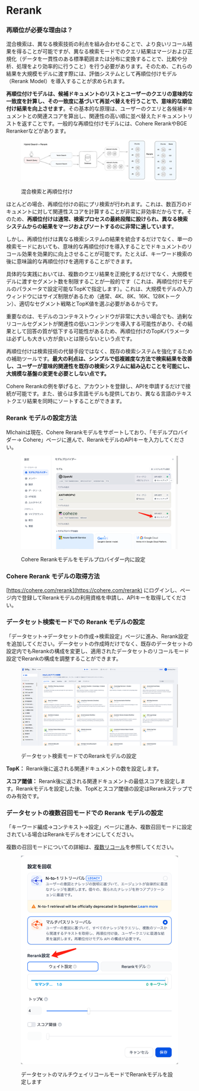 # Rerank

### 再順位が必要な理由は？

混合検索は、異なる検索技術の利点を組み合わせることで、より良いリコール結果を得ることが可能ですが、異なる検索モードでのクエリ結果はマージおよび正規化（データを一貫性のある標準範囲または分布に変換することで、比較や分析、処理をより効率的に行うこと）を行う必要があります。そのため、これらの結果を大規模モデルに渡す際には、評価システムとして再順位付けモデル（Rerank Model）を導入することが求められます。

**再順位付けモデルは、候補ドキュメントのリストとユーザーのクエリの意味的な一致度を計算し、その一致度に基づいて再並べ替えを行うことで、意味的な順位付け結果を向上させます**。その基本的な原理は、ユーザーのクエリと各候補ドキュメントとの関連スコアを算出し、関連性の高い順に並べ替えたドキュメントリストを返すことです。一般的な再順位付けモデルには、Cohere RerankやBGE Rerankerなどがあります。

<figure><img src="../../../.gitbook/assets/image (128).png" alt=""><figcaption><p>混合検索と再順位付け</p></figcaption></figure>

ほとんどの場合、再順位付けの前にプリ検索が行われます。これは、数百万のドキュメントに対して関連性スコアを計算することが非常に非効率だからです。そのため、**再順位付けは通常、検索プロセスの最終段階に設けられ、異なる検索システムからの結果をマージおよびソートするのに非常に適しています**。

しかし、再順位付けは異なる検索システムの結果を統合するだけでなく、単一の検索モードにおいても、意味的な再順位付けを導入することでドキュメントのリコール効果を効果的に向上させることが可能です。たとえば、キーワード検索の後に意味論的な再順位付けを適用することができます。

具体的な実践においては、複数のクエリ結果を正規化するだけでなく、大規模モデルに渡すセグメント数を制限することが一般的です（これは、再順位付けモデルのパラメータで設定可能なTopKで指定します）。これは、大規模モデルの入力ウィンドウにはサイズ制限があるため（通常、4K、8K、16K、128Kトークン）、適切なセグメント戦略とTopK値を選ぶ必要があるからです。

重要なのは、モデルのコンテキストウィンドウが非常に大きい場合でも、過剰なリコールセグメントが関連性の低いコンテンツを導入する可能性があり、その結果として回答の質が低下する可能性があるため、再順位付けのTopKパラメータは必ずしも大きい方が良いとは限らないという点です。

再順位付けは検索技術の代替手段ではなく、既存の検索システムを強化するための補助ツールです。**最大の利点は、シンプルで低複雑度な方法で検索結果を改善し、ユーザーが意味的関連性を既存の検索システムに組み込むことを可能にし、大規模な基盤の変更を必要としない点です。**

Cohere Rerankの例を挙げると、アカウントを登録し、APIを申請するだけで接続が可能です。また、彼らは多言語モデルも提供しており、異なる言語のテキストクエリ結果を同時にソートすることができます。

### Rerank モデルの設定方法

Mlchainは現在、Cohere Rerankモデルをサポートしており、「モデルプロバイダー-> Cohere」ページに進んで、RerankモデルのAPIキーを入力してください。

<figure><img src="../../../../img/jp-rerank-cohere.png" alt=""><figcaption><p>Cohere Rerankモデルをモデルプロバイダー内に設定</p></figcaption></figure>

### Cohere Rerank モデルの取得方法

[https://cohere.com/rerank](https://cohere.com/rerank) にログインし、ページ内で登録してRerankモデルの利用資格を申請し、APIキーを取得してください。

### データセット検索モードでの Rerank モデルの設定

「データセット->データセットの作成->検索設定」ページに進み、Rerank設定を追加してください。データセットの作成時だけでなく、既存のデータセットの設定内でもRerankの構成を変更し、適用されたデータセットのリコールモード設定でRerankの構成を調整することができます。

<figure><img src="../../../../img/jp-rerank-explore.png" alt="" width="563"><figcaption><p>データセット検索モードでのRerankモデルの設定</p></figcaption></figure>

**TopK：** Rerank後に返される関連ドキュメントの数を設定します。

**スコア閾値：** Rerank後に返される関連ドキュメントの最低スコアを設定します。Rerankモデルを設定した後、TopKとスコア閾値の設定はRerankステップでのみ有効です。

### データセットの複数召回モードでの Rerank モデルの設定

「キーワード編成->コンテキスト->設定」ページに進み、複数召回モードに設定されている場合はRerankモデルをオンにしてください。

複数の召回モードについての詳細は、[複数リコール](https://docs.mlchain.khulnasoft.com/v/ja-jp/guides/knowledge-base/integrate-knowledge-within-application#rikru)を参照してください。

<figure><img src="../../../../img/jp-rerank-setting.png" alt=""><figcaption><p>データセットのマルチウェイリコールモードでRerankモデルを設定します</p></figcaption></figure>
